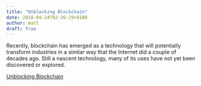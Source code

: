 ```yaml
---
title: "Unblocking Blockchain"
date: 2018-04-24T02:26:29+0100
author: matt
draft: True
---
```

Recently, blockchain has emerged as a technology that will potentially transform industries in a similar way that the Internet did a couple of decades ago. Still a nascent technology, many of its uses have not yet been discovered or explored.

[ Unblocking Blockchain ]( http://media.genre.com/documents/ri18-5-en.pdf )
